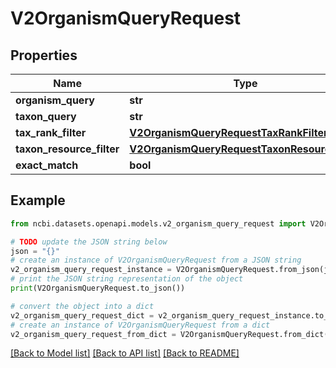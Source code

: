 # V2OrganismQueryRequest


## Properties

Name | Type | Description | Notes
------------ | ------------- | ------------- | -------------
**organism_query** | **str** |  | [optional] 
**taxon_query** | **str** |  | [optional] 
**tax_rank_filter** | [**V2OrganismQueryRequestTaxRankFilter**](V2OrganismQueryRequestTaxRankFilter.md) |  | [optional] 
**taxon_resource_filter** | [**V2OrganismQueryRequestTaxonResourceFilter**](V2OrganismQueryRequestTaxonResourceFilter.md) |  | [optional] 
**exact_match** | **bool** |  | [optional] 

## Example

```python
from ncbi.datasets.openapi.models.v2_organism_query_request import V2OrganismQueryRequest

# TODO update the JSON string below
json = "{}"
# create an instance of V2OrganismQueryRequest from a JSON string
v2_organism_query_request_instance = V2OrganismQueryRequest.from_json(json)
# print the JSON string representation of the object
print(V2OrganismQueryRequest.to_json())

# convert the object into a dict
v2_organism_query_request_dict = v2_organism_query_request_instance.to_dict()
# create an instance of V2OrganismQueryRequest from a dict
v2_organism_query_request_from_dict = V2OrganismQueryRequest.from_dict(v2_organism_query_request_dict)
```
[[Back to Model list]](../README.md#documentation-for-models) [[Back to API list]](../README.md#documentation-for-api-endpoints) [[Back to README]](../README.md)


